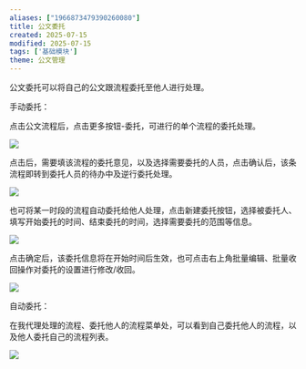 ```yaml
---
aliases: ["1966873479390260080"]
title: 公文委托
created: 2025-07-15
modified: 2025-07-15
tags: ['基础模块']
theme: 公文管理
---
```


公文委托可以将自己的公文跟流程委托至他人进行处理。

手动委托：

点击公文流程后，点击更多按钮-委托，可进行的单个流程的委托处理。

![](https://myhelpdoc.oss-cn-heyuan.aliyuncs.com/mdimages/d35c04e647311ceb064289f05063a316.jpg)

点击后，需要填该流程的委托意见，以及选择需要委托的人员，点击确认后，该条流程即转到委托人员的待办中及逆行委托处理。

![](https://myhelpdoc.oss-cn-heyuan.aliyuncs.com/mdimages/d79a4f508f5301a5c1294ee4d670f1ef.jpg)

也可将某一时段的流程自动委托给他人处理，点击新建委托按钮，选择被委托人、填写开始委托的时间、结束委托的时间，选择需要委托的范围等信息。

![](https://myhelpdoc.oss-cn-heyuan.aliyuncs.com/mdimages/52d82614ddd60838b5e06356944f45bc.jpg)

点击确定后，该委托信息将在开始时间后生效，也可点击右上角批量编辑、批量收回操作对委托的设置进行修改/收回。

![](https://myhelpdoc.oss-cn-heyuan.aliyuncs.com/mdimages/1a4fe2251e148390007a09561a9528bf.jpg)

自动委托：

在我代理处理的流程、委托他人的流程菜单处，可以看到自己委托他人的流程，以及他人委托自己的流程列表。

![](https://myhelpdoc.oss-cn-heyuan.aliyuncs.com/mdimages/1de58c769e73649d98829e87f1cc952a.jpg)

